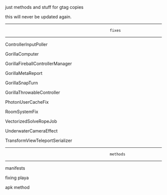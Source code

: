 just methods and stuff for gtag copies

this will never be updated again.

------------------------------------------------------------------------------------------------------------------------------------------
                                                   fixes
------------------------------------------------------------------------------------------------------------------------------------------
ControllerInputPoller

GorillaComputer

GorillaFireballControllerManager

GorillaMetaReport

GorillaSnapTurn

GorillaThrowableController

PhotonUserCacheFix

RoomSystemFix

VectorizedSolveRopeJob

UnderwaterCameraEffect

TransformViewTeleportSerializer


------------------------------------------------------------------------------------------------------------------------------------------
                                                   methods
------------------------------------------------------------------------------------------------------------------------------------------

manifests

fixing playa

apk method
